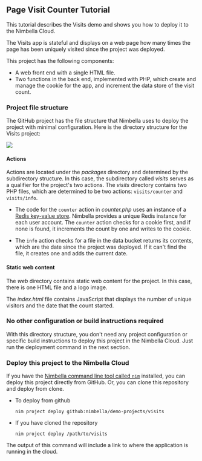 ## Page Visit Counter Tutorial

This tutorial describes the Visits demo and shows you how to deploy it to the Nimbella Cloud.

The Visits app is stateful and displays on a web page how many times the page has been uniquely visited since the project was deployed.

This project has the following components:

- A web front end with a single HTML file.
- Two functions in the back end, implemented with PHP, which create and manage the cookie for the app, and increment the data store of the visit count.

### Project file structure

The GitHub project has the file structure that Nimbella uses to deploy the project with minimal configuration. Here is the directory structure for the Visits project:

![](../images/visitstutorial-cc3f0c43.svg)

#### Actions

Actions are located under the _packages_ directory and determined by the subdirectory structure. In this case, the subdirectory called _visits_ serves as a qualifier for the project's two actions. The _visits_ directory contains two PHP files, which are determined to be two actions: `visits/counter` and `visits/info`.

- The code for the `counter` action in _counter.php_ uses an instance of a [Redis key-value store](https://redis.io).  Nimbella provides a unique Redis instance for each user account.  The `counter` action checks for a cookie first, and if none is found, it increments the count by one and writes to the cookie.

- The `info` action checks for a file in the data bucket returns its contents, which are the date since the project was deployed. If it can't find the file, it creates one and adds the current date.

#### Static web content

The _web_ directory contains  static web content for the project. In this case, there is one HTML file and a logo image.

The _index.html_ file contains JavaScript that displays the number of unique visitors and the date that the count started.

### No other configuration or build instructions required

With this directory structure, you don't need any project  configuration or specific build instructions to deploy this project in the Nimbella Cloud. Just run the deployment command in the next section.


### Deploy this project to the Nimbella Cloud

If you have the [Nimbella command line tool called `nim`](https://nimbella.io/downloads/nim/nim.html#install-the-nimbella-command-line-tool-nim) installed, you can deploy this project directly from GitHub.  Or, you can clone this repository and deploy from clone.

- To deploy from github

  `nim project deploy github:nimbella/demo-projects/visits`

- If you have cloned the repository

   `nim project deploy /path/to/visits`

The output of this command will include a link to where the application is running in the cloud.
